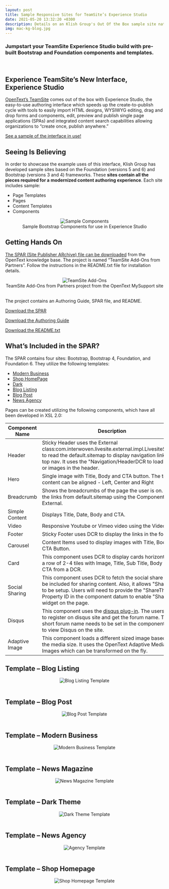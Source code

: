 ```yaml
---
layout: post
title: Sample Responsive Sites for TeamSite’s Experience Studio
date: 2021-05-20 13:32:20 +0300
description: Details on an Klish Group's Out Of the Box sample site native to Experience Studio
img: mac-kg-blog.jpg
---
```


### Jumpstart your TeamSite Experience Studio build with pre-built Bootstrap and Foundation components and templates.  
&nbsp;  

## Experience TeamSite’s New Interface, Experience Studio

[OpenText’s
TeamSite](https://www.opentext.com/products-and-solutions/products/customer-experience-management/web-content-management/opentext-teamsite)
comes out of the box with Experience Studio, the easy-to-use authoring
interface which speeds up the create-to-publish cycle with tools to
easily import HTML designs, WYSIWYG editing, drag and drop forms and
components, edit, preview and publish single page applications (SPAs)
and integrated content search capabilities allowing organizations to
“create once, publish anywhere.”

[See a sample of the interface in
use!](https://v2e9r2n5.map2.ssl.hwcdn.net/vidad/sunnyside.vidavee.com/opentext/OTUnrestricted/A7C49BEA1DCF55A2C357339A6E13E754.mp4)

## Seeing Is Believing

In order to showcase the example uses of this interface, Klish Group has
developed sample sites based on the Foundation (versions 5 and 6) and Bootstrap
(versions 3 and 4) frameworks. These **sites contain all the pieces required for a**
**modernized content authoring experience**. Each site includes sample:

-   Page Templates
-   Pages
-   Content Templates
-   Components 

<div style="text-align:center">
<img src="https://res.cloudinary.com/klish-group/image/upload/f_auto,q_auto,w_auto/web/blog/images/estudio-sample-site/image1.png" alt="Sample Components" />
</div>
<div style="text-align:center">Sample Bootstrap Components for use in Experience Studio</div>

## Getting Hands On

[The SPAR (Site Publisher ARchive) file can be downloaded](https://knowledge.opentext.com/knowledge/llisapi.dll/open/69460803)
from the OpenText knowledge base. The project is named “TeamSite Add-Ons from
Partners”.  Follow the
instructions in the README.txt file for installation details.

<div style="text-align:center">
<img src="https://res.cloudinary.com/klish-group/image/upload/f_auto,q_auto,w_auto/web/blog/images/estudio-sample-site/image2.png" alt="TeamSite Add-Ons" />
</div>
<div style="text-align:center">TeamSite Add-Ons from Partners project from the OpenText MySupport site</div>
&nbsp;  


<!--<div style="text-align:center">
<img src="https://res.cloudinary.com/klish-group/image/upload/f_auto,q_auto,w_auto/web/blog/images/estudio-sample-site/image3.png" alt="Downloadable Assets Available on OpenText Knowledge Base" />
</div>
<div style="text-align:center">SPAR of assets and Authoring Guide to download</div>-->

The project contains an Authoring Guide, SPAR file, and README.

[Download the SPAR](https://res.cloudinary.com/klish-group/raw/upload/v1623859716/web/blog/documents/estudio-component-guide/EstudioComponentGuide.spar)

[Download the Authoring Guide](https://res.cloudinary.com/klish-group/image/upload/v1623783872/web/blog/documents/estudio-component-guide/Experience_Studio_Components_Authoring_Guide.pdf)

[Download the README.txt](https://res.cloudinary.com/klish-group/raw/upload/v1623859899/web/blog/documents/estudio-component-guide/readme.txt)


## What’s Included in the SPAR?
	
The SPAR contains four sites: Bootstrap, Bootstrap 4, Foundation, and Foundation 6. They utilize the following templates:
-  [Modern Business](#template-modern-business)
-  [Shop HomePage](#template-shop-homepage)
-  [Dark](#template-dark-theme)
-  [Blog Listing](#template-blog-listing)
-  [Blog Post](#template-blog-post)
-  [News Agency](#template-agency)

Pages can be created utilizing the following components, which have all
been developed in XSL 2.0:

| Component Name | Description |
| --- | --- |
| Header | Sticky Header uses the External class:com.interwoven.livesite.external.impl.LivesiteSiteMap to read the default.sitemap to display navigation links in top nav. It uses the &quot;Navigation/HeaderDCR to load labels or images in the header. |
| Hero | Single image with Title, Body and CTA button. The text content can be aligned - Left, Center and Right |
| Breadcrumb | Shows the breadcrumbs of the page the user is on. It reads the links from default.sitemap using the Component External. |
| Simple Content | Displays Title, Date, Body and CTA. |
| Video | Responsive Youtube or Vimeo video using the Video ID. |
| Footer | Sticky Footer uses DCR to display the links in the footer. |
| Carousel | Content Items used to display images with Title, Body and CTA Button. |
| Card | This component uses DCR to display cards horizontally in a row of 2-4 tiles with Image, Title, Sub Title, Body and CTA from a DCR. |
| Social Sharing | This component uses DCR to fetch the social share sites to be included for sharing content. Also, it allows &quot;ShareThis&quot; to be setup. Users will need to provide the &quot;ShareThis&quot; Property ID in the component datum to enable &quot;ShareThis&quot; widget on the page. |
| Disqus | This component uses the [disqus plug-in](https://disqus.com/). The users need to register on disqus site and get the forum name. This short forum name needs to be set in the component datum to view Disqus on the site. |
| Adaptive Image | This component loads a different sized image based on the media size. It uses the OpenText Adaptive Media Images which can be transformed on the fly. | 


## <a class="anchor" id="template-blog-listing"><a/>Template – Blog Listing
<div style="text-align: center;">
<img src="https://res.cloudinary.com/klish-group/image/upload/f_auto,q_auto,w_auto/web/blog/images/estudio-sample-site/image4.png"  alt="Blog Listing Template"/>  
</div>
&nbsp;  

## <a class="anchor" id="template-blog-post"><a/>Template – Blog Post
<div style="text-align: center;">
<img src="https://res.cloudinary.com/klish-group/image/upload/f_auto,q_auto,w_auto/web/blog/images/estudio-sample-site/image5.png" alt="Blog Post Template"/>  
</div>
&nbsp;  

## <a class="anchor" id="template-modern-business"><a/>Template – Modern Business
<div style="text-align: center;">
<img src="https://res.cloudinary.com/klish-group/image/upload/f_auto,q_auto,w_auto/web/blog/images/estudio-sample-site/image6.png" alt="Modern Business Template"/>
</div>
&nbsp;  

## <a class="anchor" id="template-news-magazine"><a/>Template – News Magazine

<div style="text-align: center;">
<img src="https://res.cloudinary.com/klish-group/image/upload/f_auto,q_auto,w_auto/web/blog/images/estudio-sample-site/image7.png" alt="News Magazine Template"/>
</div>
&nbsp;  

## <a class="anchor" id="template-dark-theme"><a/>Template – Dark Theme

<div style="text-align: center;">
<img src="https://res.cloudinary.com/klish-group/image/upload/f_auto,q_auto,w_auto/web/blog/images/estudio-sample-site/image8.png" alt="Dark Theme Template"/>
</div>
&nbsp;  

## <a class="anchor" id="template-agency"><a/>Template – News Agency
<div style="text-align: center;">
<img src="https://res.cloudinary.com/klish-group/image/upload/f_auto,q_auto,w_auto/web/blog/images/estudio-sample-site/image9.png" alt="Agency Template"/>
</div>
&nbsp;  

## <a class="anchor" id="template-shop-homepage"><a/>Template – Shop Homepage
<div style="text-align: center;">
<img src="https://res.cloudinary.com/klish-group/image/upload/f_auto,q_auto,w_auto/web/blog/images/estudio-sample-site/image9.png" alt="Shop Homepage Template"/>
</div>
&nbsp;  
